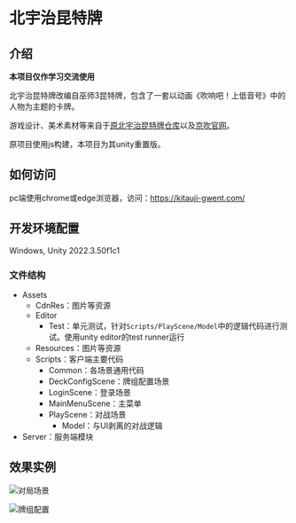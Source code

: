 # 北宇治昆特牌
## 介绍
<b>本项目仅作学习交流使用</b>

北宇治昆特牌改编自巫师3昆特牌，包含了一套以动画《吹响吧！上低音号》中的人物为主题的卡牌。

游戏设计、美术素材等来自于[原北宇治昆特牌仓库](https://github.com/kitauji-gwent/kitauji-gwent)以及[京吹官网](https://www.kyotoanimation.co.jp/shop/kitaujisuibu/#character)。

原项目使用js构建，本项目为其unity重置版。

## 如何访问
pc端使用chrome或edge浏览器，访问：https://kitauji-gwent.com/

## 开发环境配置
Windows, Unity 2022.3.50f1c1

### 文件结构
- Assets
    - CdnRes：图片等资源
    - Editor
        - Test：单元测试，针对`Scripts/PlayScene/Model`中的逻辑代码进行测试。使用unity editor的test runner运行
    - Resources：图片等资源
    - Scripts：客户端主要代码
        - Common：各场景通用代码
        - DeckConfigScene：牌组配置场景
        - LoginScene：登录场景
        - MainMenuScene：主菜单
        - PlayScene：对战场景
            - Model：与UI剥离的对战逻辑
- Server：服务端模块

## 效果实例
![对局场景](docs/play_scene.png "对局场景")

![牌组配置](docs/deck_config.png "牌组配置")

